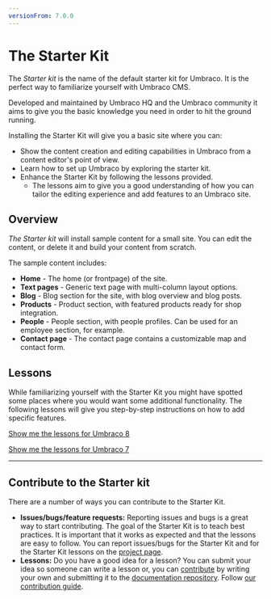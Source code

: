 ```yaml
---
versionFrom: 7.0.0
---
```


# The Starter Kit
The *Starter kit* is the name of the default starter kit for Umbraco. It is the perfect way to familiarize yourself with Umbraco CMS. 

Developed and maintained by Umbraco HQ and the Umbraco community it aims to give you the basic knowledge you need in order to hit the ground running.

Installing the Starter Kit will give you a basic site where you can:

* Show the content creation and editing capabilities in Umbraco from a content editor's point of view.
* Learn how to set up Umbraco by exploring the starter kit.
* Enhance the Starter Kit by following the lessons provided. 
    * The lessons aim to give you a good understanding of how you can tailor the editing experience and add features to an Umbraco site. 

## Overview
*The Starter kit* will install sample content for a small site. You can edit the content, or delete it and build your content from scratch. 

The sample content includes:

* **Home** - The home (or frontpage) of the site.
* **Text pages** - Generic text page with multi-column layout options.
* **Blog** - Blog section for the site, with blog overview and blog posts.
* **Products** - Product section, with featured products ready for shop integration.
* **People** - People section, with people profiles. Can be used for an employee section, for example. 
* **Contact page** - The contact page contains a customizable map and contact form.

## Lessons

While familiarizing yourself with the Starter Kit you might have spotted some places where you would want some additional functionality. The following lessons will give you step-by-step instructions on how to add specific features.

[Show me the lessons for Umbraco 8](/Documentation/Tutorials/Starter-kit/Lessons/index.md)

[Show me the lessons for Umbraco 7](/Documentation/Tutorials/Starter-kit/Lessons/index-v7.md)

___

## Contribute to the Starter kit

There are a number of ways you can contribute to the Starter Kit.

* **Issues/bugs/feature requests:** Reporting issues and bugs is a great way to start contributing. The goal of the Starter Kit is to teach best practices. It is important that it works as expected and that the lessons are easy to follow. You can report issues/bugs for the Starter Kit and for the Starter Kit lessons on the [project page](https://our.umbraco.com/projects/starter-kits/the-starter-kit/feedback/).
* **Lessons:** Do you have a good idea for a lesson? You can submit your idea so someone can write a lesson or, you can [contribute](../../Contribute/index.md) by writing your own and submitting it to the [documentation repository](https://github.com/umbraco/UmbracoDocs/issues). Follow [our contribution guide](https://github.com/umbraco/Umbraco-CMS/blob/v7/dev/.github/CONTRIBUTING.md).